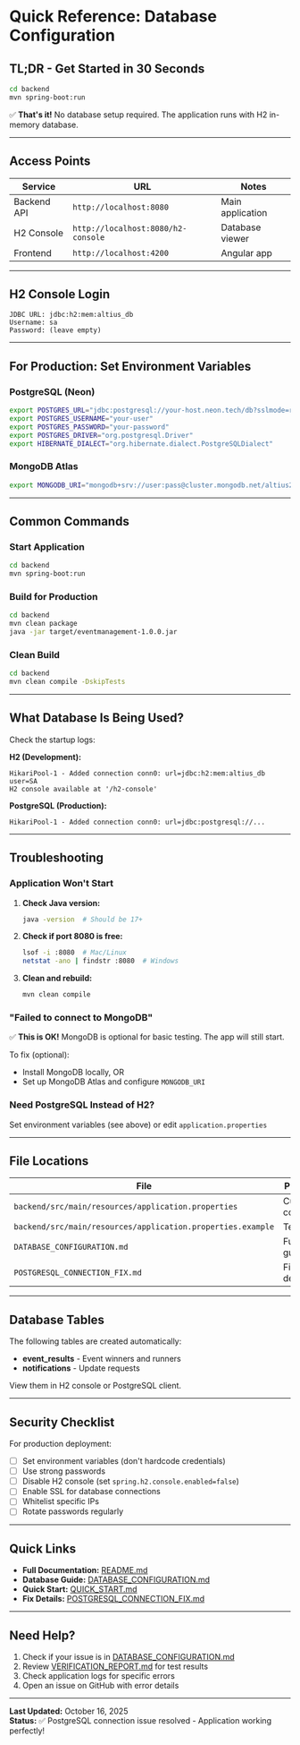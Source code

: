 # Quick Reference: Database Configuration

## TL;DR - Get Started in 30 Seconds

```bash
cd backend
mvn spring-boot:run
```

✅ **That's it!** No database setup required. The application runs with H2 in-memory database.

---

## Access Points

| Service | URL | Notes |
|---------|-----|-------|
| Backend API | `http://localhost:8080` | Main application |
| H2 Console | `http://localhost:8080/h2-console` | Database viewer |
| Frontend | `http://localhost:4200` | Angular app |

---

## H2 Console Login

```
JDBC URL: jdbc:h2:mem:altius_db
Username: sa
Password: (leave empty)
```

---

## For Production: Set Environment Variables

### PostgreSQL (Neon)
```bash
export POSTGRES_URL="jdbc:postgresql://your-host.neon.tech/db?sslmode=require"
export POSTGRES_USERNAME="your-user"
export POSTGRES_PASSWORD="your-password"
export POSTGRES_DRIVER="org.postgresql.Driver"
export HIBERNATE_DIALECT="org.hibernate.dialect.PostgreSQLDialect"
```

### MongoDB Atlas
```bash
export MONGODB_URI="mongodb+srv://user:pass@cluster.mongodb.net/altius2k25"
```

---

## Common Commands

### Start Application
```bash
cd backend
mvn spring-boot:run
```

### Build for Production
```bash
cd backend
mvn clean package
java -jar target/eventmanagement-1.0.0.jar
```

### Clean Build
```bash
cd backend
mvn clean compile -DskipTests
```

---

## What Database Is Being Used?

Check the startup logs:

**H2 (Development):**
```
HikariPool-1 - Added connection conn0: url=jdbc:h2:mem:altius_db user=SA
H2 console available at '/h2-console'
```

**PostgreSQL (Production):**
```
HikariPool-1 - Added connection conn0: url=jdbc:postgresql://...
```

---

## Troubleshooting

### Application Won't Start

1. **Check Java version:**
   ```bash
   java -version  # Should be 17+
   ```

2. **Check if port 8080 is free:**
   ```bash
   lsof -i :8080  # Mac/Linux
   netstat -ano | findstr :8080  # Windows
   ```

3. **Clean and rebuild:**
   ```bash
   mvn clean compile
   ```

### "Failed to connect to MongoDB"

✅ **This is OK!** MongoDB is optional for basic testing. The app will still start.

To fix (optional):
- Install MongoDB locally, OR
- Set up MongoDB Atlas and configure `MONGODB_URI`

### Need PostgreSQL Instead of H2?

Set environment variables (see above) or edit `application.properties`

---

## File Locations

| File | Purpose |
|------|---------|
| `backend/src/main/resources/application.properties` | Current config |
| `backend/src/main/resources/application.properties.example` | Template |
| `DATABASE_CONFIGURATION.md` | Full guide |
| `POSTGRESQL_CONNECTION_FIX.md` | Fix details |

---

## Database Tables

The following tables are created automatically:

- **event_results** - Event winners and runners
- **notifications** - Update requests

View them in H2 console or PostgreSQL client.

---

## Security Checklist

For production deployment:

- [ ] Set environment variables (don't hardcode credentials)
- [ ] Use strong passwords
- [ ] Disable H2 console (set `spring.h2.console.enabled=false`)
- [ ] Enable SSL for database connections
- [ ] Whitelist specific IPs
- [ ] Rotate passwords regularly

---

## Quick Links

- **Full Documentation:** [README.md](README.md)
- **Database Guide:** [DATABASE_CONFIGURATION.md](DATABASE_CONFIGURATION.md)
- **Quick Start:** [QUICK_START.md](QUICK_START.md)
- **Fix Details:** [POSTGRESQL_CONNECTION_FIX.md](POSTGRESQL_CONNECTION_FIX.md)

---

## Need Help?

1. Check if your issue is in [DATABASE_CONFIGURATION.md](DATABASE_CONFIGURATION.md)
2. Review [VERIFICATION_REPORT.md](VERIFICATION_REPORT.md) for test results
3. Check application logs for specific errors
4. Open an issue on GitHub with error details

---

**Last Updated:** October 16, 2025  
**Status:** ✅ PostgreSQL connection issue resolved - Application working perfectly!
